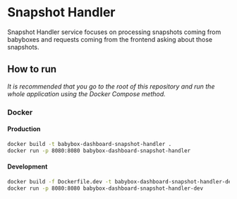 # Snapshot Handler

Snapshot Handler service focuses on processing snapshots coming from babyboxes and requests coming from the frontend asking about those snapshots.

## How to run

_It is recommended that you go to the root of this repository and run the whole application using the Docker Compose method._

### Docker

#### Production

```sh
docker build -t babybox-dashboard-snapshot-handler .
docker run -p 8080:8080 babybox-dashboard-snapshot-handler
```

#### Development

```sh
docker build -f Dockerfile.dev -t babybox-dashboard-snapshot-handler-dev .
docker run -p 8080:8080 babybox-dashboard-snapshot-handler-dev
```
